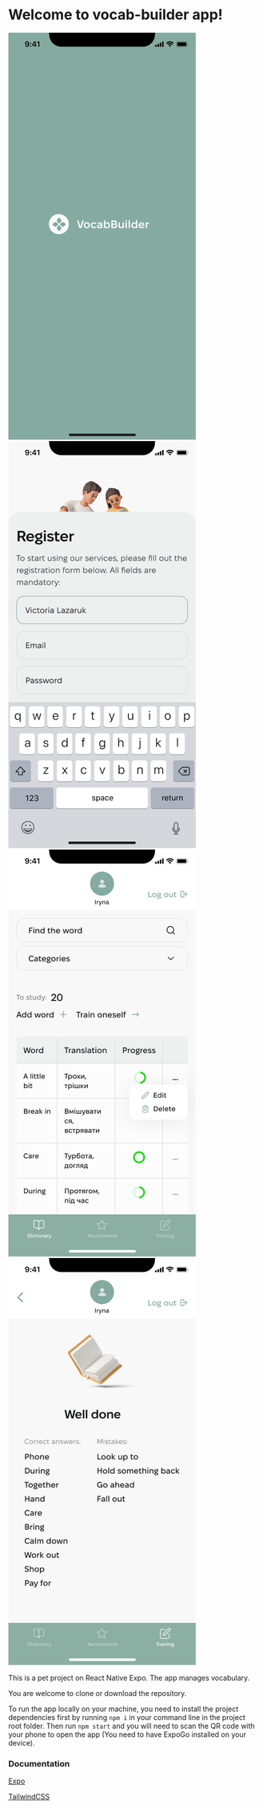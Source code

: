 # Welcome to vocab-builder app!

![Preview splash](./assets/images/preview-splash.jpg?raw=true "Preview splash")
![Preview register](./assets/images/preview-register.jpg?raw=true "Preview register")
![Preview dictionary](./assets/images/preview-dictionary.jpg?raw=true "Preview dictionary")
![Preview welldone](./assets/images/preview-welldone.jpg?raw=true "Preview welldone")

This is a pet project on React Native Expo. The app manages vocabulary.

You are welcome to clone or download the repository.

To run the app locally on your machine, you need to install the project dependencies first by running `npm i` in your command line in the project root folder. Then run `npm start` and you will need to scan the QR code with your phone to open the app (You need to have ExpoGo installed on your device).

### Documentation

[Expo](https://docs.expo.dev/)

[TailwindCSS](https://www.nativewind.dev/quick-starts/expo)